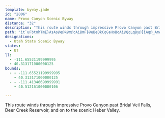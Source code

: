 ```yaml
---
template: byway.jade
id: "2006"
name: Provo Canyon Scenic Byway
distance: "32"
description: "This route winds through impressive Provo Canyon past Bridal Veil Falls, Deer Creek Reservoir, and on to the scenic Heber Valley."
path: "it`uFbtnhTmE}AsAs@e@k@m@cAiBmF}@eBeBkCqGaHoBoAi@QqLqBy@[iAq@_AmA}@gBmGgTs@mBiAmBuA{AcBkA{LwDy@a@mA_AuA{B}@sCK}@g@aMAaCT_CnAyExAuEl@{CN_BB_Ek@_FeCkQMsCUaWk@}Li@aDyBsEwIoHwA_BoAsC}BgHy@kB_BaCs@k@wFkDePuKoAaA_DmD}AsCmCkIsBcHqBgFwAkBcBaBgGaFsCyCwAmBcCeEoAsCgJwWi@mB_@eBsBqRo@cCa@{@u@kAoBgCiBmBs@gAi@yAyAeIcAyCiGcJmA_DsCiJe@_Ao@eAaGuHy@_B]sA[sBEkCDkCN}DM_G[sCi@mB_A_CoDmFgCeDw@sBqAiGgEuK}B_IeAoCwAyC}CgFoEwGa@cA_B_Jo@yBo@sAeAsA}AmAoAk@_Cs@cBEwGBqCHeNpBwHe@eBVgEtAmBDu@KwCaAcJmEy@k@}@sAmEgIuAaB}AeAoBk@qBG{B^qEdBo@F{A?kCs@iEyB}BmAyAqAwDiFy@q@y@e@mEyAkAm@cB}A}@}Ae@eBiBuKSS]wBg@gBmAmCs@_Au@s@iCyAqRwFcD{A_Aq@kAgAgBaC{@eBsBoFiByDqHsI_HsGoByAuFoAaAk@iBqBm@gAa@kAYsAYyBHiDHw@xBaJTeCCaEe@oGu@yBs@sAu@}@uD{CqByB}@mAe@sAkCaNa@wA}CkHc@wAsDwQe@}CSoCL}CNoBvO{v@dCoKxDoR~@gF^{DZ_J?gDQgEg@_FuDwTwFkZcAmDuAeC}@eAoBmAyAg@oBK}A@sCt@}@f@_BxAs@~@cAhCq@~C}CnRe@xBaC~FmCtEiBrBsCfCmEpCmCx@yFr@mSx@wXj@mFf@iHjA{C`A}GdCgKlFcBj@aBRkAE}AYuAm@gDyBcCmBiB_CsEyG}@{Bs@_EqAqF}BoHi@sFu@uKIkCUuBm@eDoAaEs@_BiA{AiA_A}CmAyAWoA?wAJaB^oNlDqDl@_CFoAIcEsAsBwAgCgDeAyCqG_Xw@wBqAr@g@JyfADssBx@wWEid@PwNCsPNoRbAem@_@`@onALgNN{D|@yEj@aBzA{Cj@w@nDaD`EaDrAwAjAeBlAgCn@aCj@wCXmF^omCVkFx@oHNgu@"
designations: 
  - Utah State Scenic Byway
states: 
  - UT
ll: 
  - -111.65521199999995
  - 40.313171000000125
bounds: 
  - - -111.65521199999995
    - 40.313171000000125
  - - -111.41346699999991
    - 40.512161000000106

---
```


This route winds through impressive Provo Canyon past Bridal Veil Falls, Deer Creek Reservoir, and on to the scenic Heber Valley.